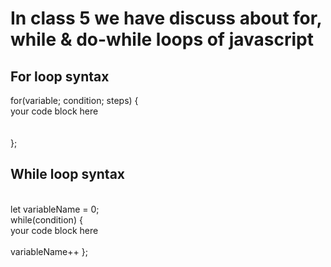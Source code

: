 # In class 5 we have discuss about for, while & do-while loops of javascript

## For loop syntax

for(variable; condition; steps) { <br/>
    your code block here
    <br/>
    <br/>
    <br/>
};








## While loop syntax
<br/>
let variableName = 0;
<br/>
while(condition) {
    <br/>
    your code block here
    <br/>
    <br/>
    variableName++
};

